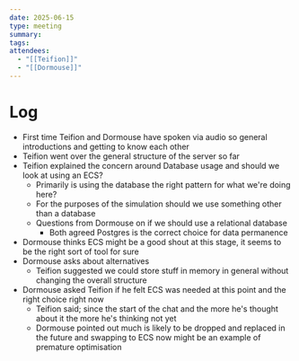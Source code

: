 ```yaml
---
date: 2025-06-15
type: meeting
summary: 
tags: 
attendees:
  - "[[Teifion]]"
  - "[[Dormouse]]"
---
```



# Log
- First time Teifion and Dormouse have spoken via audio so general introductions and getting to know each other
- Teifion went over the general structure of the server so far
- Teifion explained the concern around Database usage and should we look at using an ECS?
	- Primarily is using the database the right pattern for what we're doing here?
	- For the purposes of the simulation should we use something other than a database
	- Questions from Dormouse on if we should use a relational database
		- Both agreed Postgres is the correct choice for data permanence
- Dormouse thinks ECS might be a good shout at this stage, it seems to be the right sort of tool for sure
- Dormouse asks about alternatives
	- Teifion suggested we could store stuff in memory in general without changing the overall structure
- Dormouse asked Teifion if he felt ECS was needed at this point and the right choice right now
	- Teifion said; since the start of the chat and the more he's thought about it the more he's thinking not yet
	- Dormouse pointed out much is likely to be dropped and replaced in the future and swapping to ECS now might be an example of premature optimisation

